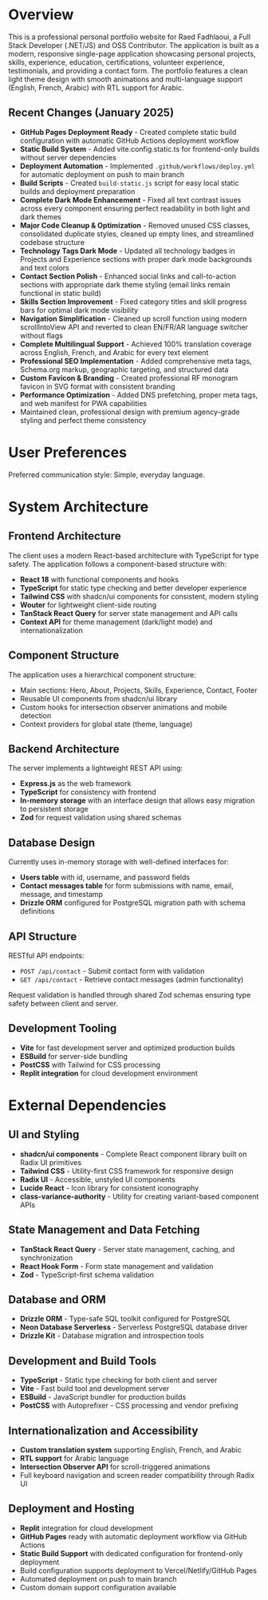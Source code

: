 # Overview

This is a professional personal portfolio website for Raed Fadhlaoui, a Full Stack Developer (.NET/JS) and OSS Contributor. The application is built as a modern, responsive single-page application showcasing personal projects, skills, experience, education, certifications, volunteer experience, testimonials, and providing a contact form. The portfolio features a clean light theme design with smooth animations and multi-language support (English, French, Arabic) with RTL support for Arabic.

## Recent Changes (January 2025)
- **GitHub Pages Deployment Ready** - Created complete static build configuration with automatic GitHub Actions deployment workflow
- **Static Build System** - Added vite.config.static.ts for frontend-only builds without server dependencies
- **Deployment Automation** - Implemented `.github/workflows/deploy.yml` for automatic deployment on push to main branch
- **Build Scripts** - Created `build-static.js` script for easy local static builds and deployment preparation
- **Complete Dark Mode Enhancement** - Fixed all text contrast issues across every component ensuring perfect readability in both light and dark themes
- **Major Code Cleanup & Optimization** - Removed unused CSS classes, consolidated duplicate styles, cleaned up empty lines, and streamlined codebase structure
- **Technology Tags Dark Mode** - Updated all technology badges in Projects and Experience sections with proper dark mode backgrounds and text colors
- **Contact Section Polish** - Enhanced social links and call-to-action sections with appropriate dark theme styling (email links remain functional in static build)
- **Skills Section Improvement** - Fixed category titles and skill progress bars for optimal dark mode visibility
- **Navigation Simplification** - Cleaned up scroll function using modern scrollIntoView API and reverted to clean EN/FR/AR language switcher without flags
- **Complete Multilingual Support** - Achieved 100% translation coverage across English, French, and Arabic for every text element
- **Professional SEO Implementation** - Added comprehensive meta tags, Schema.org markup, geographic targeting, and structured data
- **Custom Favicon & Branding** - Created professional RF monogram favicon in SVG format with consistent branding
- **Performance Optimization** - Added DNS prefetching, proper meta tags, and web manifest for PWA capabilities
- Maintained clean, professional design with premium agency-grade styling and perfect theme consistency

# User Preferences

Preferred communication style: Simple, everyday language.

# System Architecture

## Frontend Architecture
The client uses a modern React-based architecture with TypeScript for type safety. The application follows a component-based structure with:

- **React 18** with functional components and hooks
- **TypeScript** for static type checking and better developer experience
- **Tailwind CSS** with shadcn/ui components for consistent, modern styling
- **Wouter** for lightweight client-side routing
- **TanStack React Query** for server state management and API calls
- **Context API** for theme management (dark/light mode) and internationalization

## Component Structure
The application uses a hierarchical component structure:
- Main sections: Hero, About, Projects, Skills, Experience, Contact, Footer
- Reusable UI components from shadcn/ui library
- Custom hooks for intersection observer animations and mobile detection
- Context providers for global state (theme, language)

## Backend Architecture
The server implements a lightweight REST API using:

- **Express.js** as the web framework
- **TypeScript** for consistency with frontend
- **In-memory storage** with an interface design that allows easy migration to persistent storage
- **Zod** for request validation using shared schemas

## Database Design
Currently uses in-memory storage with well-defined interfaces for:
- **Users table** with id, username, and password fields
- **Contact messages table** for form submissions with name, email, message, and timestamp
- **Drizzle ORM** configured for PostgreSQL migration path with schema definitions

## API Structure
RESTful API endpoints:
- `POST /api/contact` - Submit contact form with validation
- `GET /api/contact` - Retrieve contact messages (admin functionality)

Request validation is handled through shared Zod schemas ensuring type safety between client and server.

## Development Tooling
- **Vite** for fast development server and optimized production builds
- **ESBuild** for server-side bundling
- **PostCSS** with Tailwind for CSS processing
- **Replit integration** for cloud development environment

# External Dependencies

## UI and Styling
- **shadcn/ui components** - Complete React component library built on Radix UI primitives
- **Tailwind CSS** - Utility-first CSS framework for responsive design
- **Radix UI** - Accessible, unstyled UI components
- **Lucide React** - Icon library for consistent iconography
- **class-variance-authority** - Utility for creating variant-based component APIs

## State Management and Data Fetching
- **TanStack React Query** - Server state management, caching, and synchronization
- **React Hook Form** - Form state management and validation
- **Zod** - TypeScript-first schema validation

## Database and ORM
- **Drizzle ORM** - Type-safe SQL toolkit configured for PostgreSQL
- **Neon Database Serverless** - Serverless PostgreSQL database driver
- **Drizzle Kit** - Database migration and introspection tools

## Development and Build Tools
- **TypeScript** - Static type checking for both client and server
- **Vite** - Fast build tool and development server
- **ESBuild** - JavaScript bundler for production builds
- **PostCSS** with Autoprefixer - CSS processing and vendor prefixing

## Internationalization and Accessibility
- **Custom translation system** supporting English, French, and Arabic
- **RTL support** for Arabic language
- **Intersection Observer API** for scroll-triggered animations
- Full keyboard navigation and screen reader compatibility through Radix UI

## Deployment and Hosting
- **Replit** integration for cloud development
- **GitHub Pages** ready with automatic deployment workflow via GitHub Actions
- **Static Build Support** with dedicated configuration for frontend-only deployment
- Build configuration supports deployment to Vercel/Netlify/GitHub Pages
- Automated deployment on push to main branch
- Custom domain support configuration available